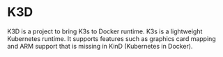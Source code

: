 # K3D

K3D is a project to bring K3s to Docker runtime. K3s is a lightweight Kubernetes runtime. It supports features such as graphics card mapping and ARM support that is missing in KinD (Kubernetes in Docker).